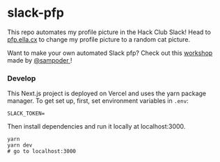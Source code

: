 # slack-pfp

This repo automates my profile picture in the Hack Club Slack! Head to [pfp.ella.cx](https://pfp.ella.cx) to change my profile picture to a random cat picture.

Want to make your own automated Slack pfp?
          Check out this
          <a
            href="https://workshops.hackclub.com/slack_pfp/"
            className="text-blue-200 underline hover:text-gray-300"
          >
            workshop
          </a>
          made by
          <a
            href="https://sampoder.com"
            className="bg-blue-500 bg-opacity-50 rounded-lg"
          >
            @sampoder
          </a>
          !

### Develop

This Next.js project is deployed on Vercel and uses the yarn package manager. To get set up, first, set environment variables in `.env`:

```
SLACK_TOKEN=
```

Then install dependencies and run it locally at localhost:3000.

```
yarn
yarn dev
# go to localhost:3000
```
